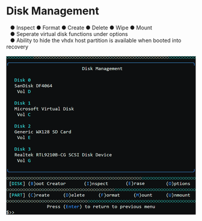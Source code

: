 # Disk Management
⠀● Inspect ● Format ● Create ● Delete ● Wipe ● Mount \
⠀● Seperate virtual disk functions under options \
⠀● Ability to hide the vhdx host partition is available when booted into recovery \
⠀\
![Alt text](https://raw.githubusercontent.com/joshuacline/documentation/main/windick/png/diskmanagement.png "diskmanagement")
